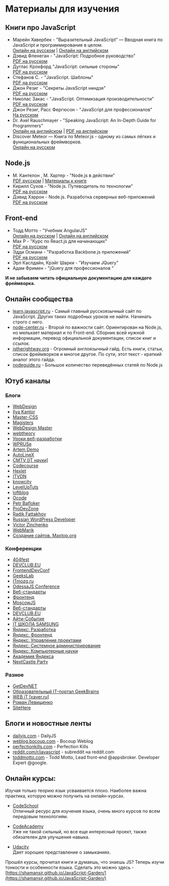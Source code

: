# Материалы для изучения
## Книги про JavaScript
- Марейн Хавербек - "Выразительный JavaScript" — Вводная книга по JavaScript и программирование в целом.  
[Онлайн на русском](http://habrahabr.ru/post/240219/) |
[Онлайн на английском](http://eloquentjavascript.net/)
- Дэвид Фленеган - "JavaScript: Подробное руководство"  
 [PDF на русском](https://vk.com/doc312456413_437379308)
- Дуглас Крокфорд "JavaScript: сильные стороны"  
[PDF на русском](https://vk.com/doc312456413_437379306)
- Стефанов С. - "JavaScript. Шаблоны"  
[PDF на русском](https://vk.com/doc312456413_437379310)
- Джон Резиг - "Секреты JavaScript ниндзя"  
[PDF на русском](https://vk.com/doc312456413_437379311)
- Николас Закас - "JavaScript. Оптимизация производительности"  
[PDF на русском](https://vk.com/doc312456413_437379320)
- Джон Резиг, Расс Фергюсон - "JavaScript для профессионалов"  
[На русском](https://vk.com/doc312456413_437379336)
- Dr. Axel Rauschmayer - "Speaking JavaScript: An In-Depth Guide for Programmers"  
[Онлайн на английском](http://speakingjs.com/) |
[PDF на английском](https://vk.com/doc312456413_437379333)
- Discover Meteor — Книга по Meteor.js - одному из самых лёгких и функциональных фреймворков.  
  [Онлайн на русском](http://ru.discovermeteor.com/)

## Node.js
- М. Кантелон , М. Хартер - "Node.js в действии"  
[PDF русском](https://vk.com/doc312456413_437379324) | [Материалы к книге](https://vk.com/doc312456413_437379325)
- Кирилл Сухов - "Node.js. Путеводитель по технологии"  
[PDF на русском](https://vk.com/doc312456413_437379346)
- Дэвид Хэррон - Node.js. Разработка серверных веб-приложений  
[PDF на русском](https://vk.com/doc312456413_437379353)

## Front-end
- Тодд Мотто - "Учебник AngularJS"  
  [Онлайн на русском](https://habrahabr.ru/post/246881/) |
  [Онлайн на английском](https://www.airpair.com/angularjs/posts/angularjs-tutorial)
- Max P - "Курс по React.js для начинающих"  
  [PDF на русском](https://vk.com/doc312456413_437379360)
- Эдди Османи - "Разработка Backbone.js приложений"  
  [PDF на русском](https://vk.com/doc312456413_437379348)
- Эрл Каслдайн, Крэйг Шарки - "Изучаем JQuery"
- Адам Фримен - "jQuery для профессионалов "

**И не забываем читать официальную документацию для каждого фреймворка.**

## Онлайн сообщества
- [learn.javascript.ru](http://learn.javascript.ru/) - Самый главный русскоязычный сайт по JavaScript. Других таких подробных уроков не найти. Начинать строго с него.
- [node-center.ru](http://node-center.ru) - Второй по важности сайт. Ориентирован на Node.js, но мелькает материал и по Front-end. Сборник всей нужной информации, перевод официальной документации, список книг и ссылок.
- [jstherightway.org](http://www.jstherightway.org/) - Огромный англоязычный гайд. Есть книги, статьи, список фреймворков и многое другое. По сути, этот текст - краткий аналог этого гайда.
- [nodeguide.ru](http://nodeguide.ru) - Большое количество переведённых статей по Node.js

## Ютуб каналы
### Блоги  
- [WebDesign](https://www.youtube.com/user/uwebdesign) 
- [Ilya Kantor](https://www.youtube.com/user/iliakan)
- [Master-CSS](https://www.youtube.com/user/TheSWAT727)
- [Magisters](https://www.youtube.com/user/WebMagistersRu)
- [WebDesign Master](https://www.youtube.com/user/agragregra)
- [webtheory](https://www.youtube.com/user/WebTheory)
- [Уроки веб-разработки](https://www.youtube.com/channel/UCHHw70vvbfyM6xJQoV8U-Pw)
- [WPRUSe](https://www.youtube.com/user/wpdummy13)
- [Artem Demo](https://www.youtube.com/user/artemdemo)
- [AutoLineX](https://www.youtube.com/user/IllyaLoshek)
- [CMTV [IT науки]](https://www.youtube.com/user/Petr19980422)
- [Codecourse](https://www.youtube.com/user/phpacademy)
- [Hexlet](https://www.youtube.com/user/HexletUniversity)
- [ITVDN](https://www.youtube.com/user/CBSystematicsTV)
- [knowcity](https://www.youtube.com/user/ecroFeGushKa)
- [LevelUpTuts](https://www.youtube.com/user/LevelUpTuts)
- [loftblog](https://www.youtube.com/user/loftblog)
- [Ocode](https://www.youtube.com/user/easygamedev)
- [Petr Bafloker](https://www.youtube.com/user/InterGou/featured)
- [ProDevZone](https://www.youtube.com/channel/UCBL_E1kwxLyZIPzYElTjXsQ)
- [Radik Fattakhov](https://www.youtube.com/user/radikft)
- [Russian WordPress Developer](https://www.youtube.com/user/CRIK0VA)
- [Victor Zinchenko](https://www.youtube.com/user/TheLukesky1)
- [WebMarik](https://www.youtube.com/user/jquerymobilerussia)
- [Создание сайтов. Maxtop.org](https://www.youtube.com/user/InfobiznesMaxtop)

### Конференции  
- [404fest](https://www.youtube.com/user/404fest/featured)
- [DEVCLUB.EU](https://www.youtube.com/channel/UCLq7vcHtwDtx4m9ZUrgxEBA)
- [FrontendDevConf](https://www.youtube.com/user/FrontendDevConf)
- [GeeksLab](https://www.youtube.com/user/GeeksLabVideo)
- [ITmozg.ru](https://www.youtube.com/user/ITmozgChannel)
- [OdessaJS Conference](https://www.youtube.com/channel/UCcMRMeq7LWxpuBOrGiCeacg)
- [Веб-стандарты](https://www.youtube.com/user/wstdays)
- [Фронтенд](https://www.youtube.com/channel/UCMtlICYxr6Dz_PG9_SVqRYQ)
- [MoscowJS](https://www.youtube.com/channel/UCIo6TsJzLVRGbRZxKzoNeFQ)
- [Веб-стандарты](https://www.youtube.com/channel/UCY35dlJe-V5J_IqzU-XksAg)
- [DEVCLUB.EU](https://www.youtube.com/channel/UCLq7vcHtwDtx4m9ZUrgxEBA)
- [Айти-Событие](https://www.youtube.com/channel/UCIx_9YpbAcFouJ60Il4T3wA)
- [IT ШКОЛА SAMSUNG](https://www.youtube.com/channel/UCeXayKzDFcPaGunm1Vwto6w)
- [Яндекс: Разработка](https://www.youtube.com/channel/UCNuItlOR3qXZBtMRwb4GoBg)
- [Яндекс: Фронтенд](https://www.youtube.com/channel/UCMtlICYxr6Dz_PG9_SVqRYQ)
- [Яндекс: Управление проектами](https://www.youtube.com/channel/UCQmAuu6V3kSzdIfrszr5iKg)
- [Яндекс: Системное администрирование](https://www.youtube.com/channel/UCkufieG4LoGkHNOGrgMx3Vg)
- [Яндекс: Компьютерные науки](https://www.youtube.com/channel/UCKFojzto0n4Ab3CRQRZ2zYA)
- [Академия Яндекса](https://www.youtube.com/channel/UCTUyoZMfksbNIHfWJjwr5aQ)
- [NextCastle Party](https://www.youtube.com/channel/UC7hic0z-nDEjnJF8aWdetZA)

### Разное  
- [GetDevNET](https://www.youtube.com/user/GetDevNET)
- [Образовательный IT-портал GeekBrains](https://www.youtube.com/user/progliveru)
- [WEB iT [xaver.ru]](https://www.youtube.com/channel/UC4vsJ5PMS3qNN61ORVL05og)
- [Роман Левищенко](https://www.youtube.com/user/index0h/featured)
- [SiteHere](https://www.youtube.com/channel/UCHSd-WLHv9qLoALjUIlb5zw)


## Блоги и новостные ленты
- [dailyjs.com](http://dailyjs.com/) - DailyJS
- [weblog.bocoup.com](http://weblog.bocoup.com/) - Bocoup Weblog
- [perfectionkills.com](http://perfectionkills.com/) - Perfection Kills
- [reddit.com/r/javascript](http://www.reddit.com/r/javascript) - subreddit на reddit.com
- [toddmotto.com](http://toddmotto.com/) - Todd Motto, Lead front-end @appsbroker. Developer Expert @google.

## Онлайн курсы:
Изучая только теорию язык усваивается плохо. Наиболее важна практика, которую можно получить на онлайн-курсах.
-  [CodeSchool](http://codeschool.com/)  
  Отличный ресурс для изучения языка, очень много курсов по всем передовым технологиям.

- [CodeAcademy](http://www.codecademy.com/)  
  Уже не такой сильный, но все еще интересный проект, также обязателен для улучшения навыка.

- [Udacity](https://www.udacity.com/course/ud015)  
  Дает хорошее представление о замыканиях.

Прошёл курсы, прочитал книги и думаешь, что знаешь JS? Теперь изучи тонкости и особенности языка.  Сделать это можно здесь - [https://shamansir.github.io/JavaScript-Garden/](https://shamansir.github.io/JavaScript-Garden/)
